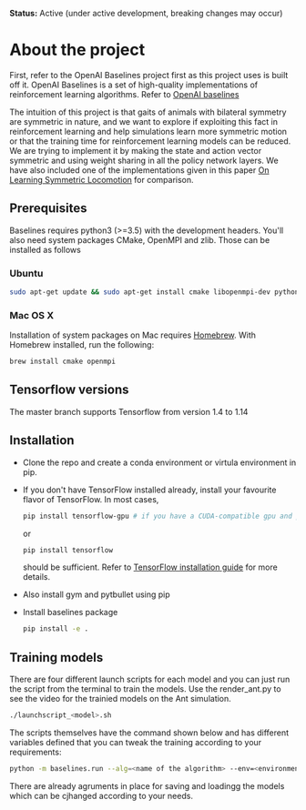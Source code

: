 **Status:** Active (under active development, breaking changes may occur)

# About the project

First, refer to the OpenAI Baselines project first as this project uses is built off it. OpenAI Baselines is a set of high-quality implementations of reinforcement learning algorithms. Refer to [OpenAI baselines](https://github.com/openai/baselines)

The intuition of this project is that gaits of animals with bilateral symmetry are symmetric in nature, and we want to explore if exploiting this fact in reinforcement learning and help simulations learn more symmetric motion or that the training time for reinforcement learning models can be reduced. We are trying to implement it by making the state and action vector symmetric and using weight sharing in all the policy network layers. We have also included one of the implementations given in this paper [On Learning Symmetric Locomotion](https://www.cs.ubc.ca/~van/papers/2019-MIG-symmetry/) for comparison.

## Prerequisites 
Baselines requires python3 (>=3.5) with the development headers. You'll also need system packages CMake, OpenMPI and zlib. Those can be installed as follows
### Ubuntu 
    
```bash
sudo apt-get update && sudo apt-get install cmake libopenmpi-dev python3-dev zlib1g-dev
```
    
### Mac OS X
Installation of system packages on Mac requires [Homebrew](https://brew.sh). With Homebrew installed, run the following:
```bash
brew install cmake openmpi
```

## Tensorflow versions
The master branch supports Tensorflow from version 1.4 to 1.14

## Installation
- Clone the repo and create a conda environment or virtula environment in pip.
- If you don't have TensorFlow installed already, install your favourite flavor of TensorFlow. In most cases, 
    ```bash 
    pip install tensorflow-gpu # if you have a CUDA-compatible gpu and proper drivers
    ```
    or 
    ```bash
    pip install tensorflow
    ```
    should be sufficient. Refer to [TensorFlow installation guide](https://www.tensorflow.org/install/)
    for more details. 
    
- Also install gym and pytbullet using pip

- Install baselines package
    ```bash
    pip install -e .
    ```

## Training models
There are four different launch scripts for each model and you can just run the script from the terminal to train the models.
Use the render_ant.py to see the video for the trainied models on the Ant simulation. 
```bash
./launchscript_<model>.sh
```
The scripts themselves have the command shown below and has different variables defined that you can tweak the training according to your requirements:
```bash
python -m baselines.run --alg=<name of the algorithm> --env=<environment_id> [additional arguments]
```
There are already agruments in place for saving and loadingg the models which can be cjhanged according to your needs.

